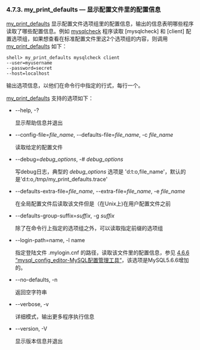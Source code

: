 ### 4.7.3. my\_print\_defaults — 显示配置文件里的配置信息

[my\_print\_defaults](#) 显示配置文件选项组里的配置信息，输出的信息表明哪些程序读取了哪些配置信息。例如 [mysqlcheck][04.05.03] 程序读取 [mysqlcheck] 和 [client] 配置选项组，如果想查看在标准配置文件里这2个选项组的内容，则调用 [my\_print\_defaults](#) 如下：

```shell
shell> my_print_defaults mysqlcheck client
--user=myusername
--password=secret
--host=localhost
```

输出选项信息，以他们在命令行中指定的行式，每行一个。

[my_print_defaults](#) 支持的选项如下：

* --help, -?

	显示帮助信息并退出

*  --config-file=*file_name*, --defaults-file=*file_name*, -c *file_name*

	读取给定的配置文件

* --debug=*debug_options*, -# *debug\_options*

	写debug日志，典型的 *debug\_options* 选项是 'd:t:o,file_name'，默认的是'd:t:o,/tmp/my_print_defaults.trace'

* --defaults-extra-file=*file_name*, --extra-file=*file_name*, -e *file_name*

	在全局配置文件后读取该文件但是（在Unix上)在用户配置文件之前

* --defaults-group-suffix=*suffix*, -g *suffix*

	除了在命令行上指定的选项组之外，可以读取指定前缀的选项组

* --login-path=name, -l name

	指定登陆文件 .mylogin.cnf 的路径，读取该文件里的配置信息，参见 [4.6.6 “mysql_config_editor-MySQL配置管理工具“][04.06.06]，该选项是MySQL5.6.6增加的。

* --no-defaults, -n

	返回空字符串

* --verbose, -v

	详细模式，输出更多程序执行信息

* --version, -V

	显示版本信息并退出




[04.05.03]:./04.05.03_mysqlcheck_A_Table_Maintenance_Program.md
[04.06.06]:./04.06.06_mysql_config_editor_MySQL_Configuration_Utility.md